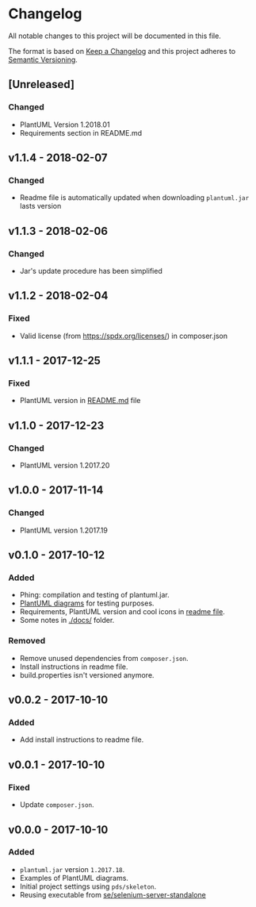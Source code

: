 Changelog
=========

All notable changes to this project will be documented in this file.

The format is based on [Keep a Changelog](http://keepachangelog.com/en/1.0.0/)
and this project adheres to [Semantic Versioning](http://semver.org/spec/v2.0.0.html).


[Unreleased]
------------

### Changed 

- PlantUML Version 1.2018.01
- Requirements section in README.md


v1.1.4 - 2018-02-07
-------------------

### Changed

- Readme file is automatically updated when downloading `plantuml.jar` lasts version
 

v1.1.3 - 2018-02-06
-------------------

### Changed

- Jar's update procedure has been simplified


v1.1.2 - 2018-02-04
-------------------

### Fixed

- Valid license (from https://spdx.org/licenses/) in composer.json


v1.1.1 - 2017-12-25
-------------------

### Fixed

- PlantUML version in [README.md]() file


v1.1.0 - 2017-12-23
-------------------

### Changed

- PlantUML version 1.2017.20


v1.0.0 - 2017-11-14
-------------------

### Changed

- PlantUML version 1.2017.19


v0.1.0 - 2017-10-12 
-------------------

### Added

- Phing: compilation and testing of plantuml.jar. 
- [PlantUML diagrams](./resources/puml) for testing purposes.
- Requirements, PlantUML version and cool icons in [readme file](README.md).
- Some notes in [./docs/]() folder.

### Removed

- Remove unused dependencies from `composer.json`.
- Install instructions in readme file.
- build.properties isn't versioned anymore.


v0.0.2 - 2017-10-10
-------------------

### Added

- Add install instructions to readme file.


v0.0.1 - 2017-10-10
-------------------

### Fixed

- Update `composer.json`.


v0.0.0 - 2017-10-10
-------------------

### Added
- `plantuml.jar` version `1.2017.18`.
- Examples of PlantUML diagrams.
- Initial project settings using `pds/skeleton`.
- Reusing executable from [se/selenium-server-standalone](https://packagist.org/packages/se/selenium-server-standalone)



<!--
    Added       for new features.
    Changed     for changes in existing functionality.
    Deprecated  for soon-to-be removed features.
    Removed     for now removed features.
    Fixed       for any bug fixes.
    Security    in case of vulnerabilities.
-->
